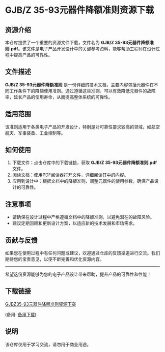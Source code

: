 # GJB/Z 35-93元器件降额准则资源下载

## 资源介绍

本仓库提供了一个重要的资源文件下载，文件名为 **GJB/Z 35-93元器件降额准则.pdf**。该文件是电子产品开发设计中的关键参考资料，能够帮助工程师在设计过程中提高产品的可靠性。

## 文件描述

**GJB/Z 35-93元器件降额准则** 是一份详细的技术文档，主要内容包括元器件在不同工作条件下的降额使用准则。通过遵循这些准则，可以有效降低元器件的故障率，延长产品的使用寿命，从而提高整体系统的可靠性。

## 适用范围

该准则适用于各类电子产品的开发设计，特别是对可靠性要求较高的领域，如航空航天、军事装备、工业控制等。

## 如何使用

1. 下载文件：点击仓库中的下载链接，获取 **GJB/Z 35-93元器件降额准则.pdf** 文件。
2. 阅读文档：使用PDF阅读器打开文件，详细阅读其中的内容。
3. 应用到设计中：根据文档中的降额准则，调整元器件的使用参数，确保产品设计的可靠性。

## 注意事项

- 请确保在设计过程中严格遵循文档中的降额准则，以避免潜在的故障风险。
- 建议定期回顾和更新设计方案，以适应新的技术发展和市场需求。

## 贡献与反馈

如果您在使用过程中有任何问题或建议，欢迎通过仓库的反馈渠道进行交流。我们期待您的宝贵意见，以便不断完善和优化资源内容。

---

希望这份资源能够为您的电子产品设计带来帮助，提升产品的可靠性和性能！

## 下载链接
[GJBZ35-93元器件降额准则资源下载](https://pan.quark.cn/s/4c6387a5d42e) 

(备用: [备用下载](https://pan.baidu.com/s/1wAJqPM-BrqLjBBtNrwDyWw?pwd=1234))

## 说明

该仓库仅用于学习交流，请勿用于商业用途。
